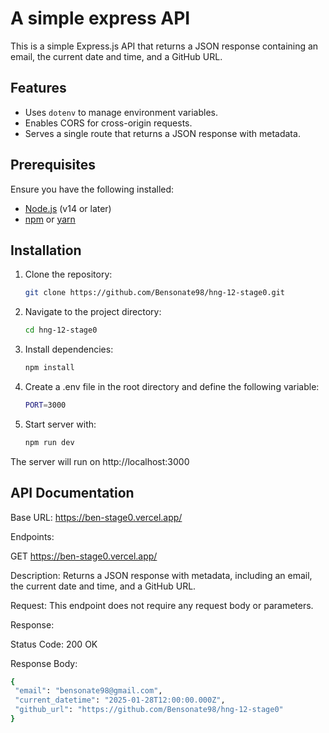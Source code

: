 # A simple express API

This is a simple Express.js API that returns a JSON response containing an email, the current date and time, and a GitHub URL.

## Features

- Uses `dotenv` to manage environment variables.
- Enables CORS for cross-origin requests.
- Serves a single route that returns a JSON response with metadata.

## Prerequisites

Ensure you have the following installed:

- [Node.js](https://nodejs.org/) (v14 or later)
- [npm](https://www.npmjs.com/) or [yarn](https://yarnpkg.com/)

## Installation

1. Clone the repository:

   ```sh
   git clone https://github.com/Bensonate98/hng-12-stage0.git

2. Navigate to the project directory:

   ```sh
   cd hng-12-stage0

3. Install dependencies:

   ```sh
   npm install

4. Create a .env file in the root directory and define the following variable:

   ```sh
   PORT=3000

5. Start server with:

   ```sh
   npm run dev

The server will run on http://localhost:3000

## API Documentation

Base URL: https://ben-stage0.vercel.app/

Endpoints: 

GET https://ben-stage0.vercel.app/

Description: Returns a JSON response with metadata, including an email, the current date and time, and a GitHub URL.

Request:
This endpoint does not require any request body or parameters.

Response:

Status Code: 200 OK

Response Body:

 ```sh
{
  "email": "bensonate98@gmail.com",
  "current_datetime": "2025-01-28T12:00:00.000Z",
  "github_url": "https://github.com/Bensonate98/hng-12-stage0"
}






